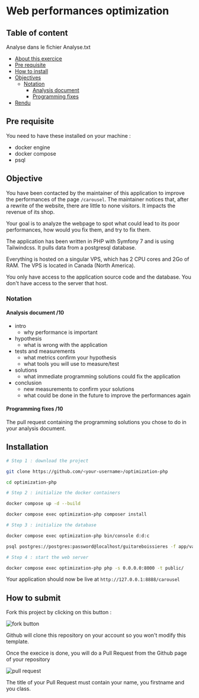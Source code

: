 # Web performances optimization <!-- omit in toc -->

## Table of content <!-- omit in toc -->

Analyse dans le fichier Analyse.txt

- [About this exercice](#about-this-exercice)
- [Pre requisite](#pre-requisite)
- [How to install](#how-to-install)
- [Objectives](#objectives)
  - [Notation](#notation)
    - [Analysis document](#analysis-document-10)
    - [Programming fixes](#programming-fixes-10)
- [Rendu](#rendu)

## Pre requisite

You need to have these installed on your machine :

- docker engine
- docker compose
- psql

## Objective

You have been contacted by the maintainer of this application to improve the performances of the page `/carousel`. The maintainer notices that, after a rewrite of the website, there are little to none visitors. It impacts the revenue of its shop.

Your goal is to analyze the webpage to spot what could lead to its poor performances, how would you fix them, and try to fix them.

The application has been written in PHP with Symfony 7 and is using Tailwindcss. It pulls data from a postgresql database.

Everything is hosted on a singular VPS, which has 2 CPU cores and 2Go of RAM. The VPS is located in Canada (North America).

You only have access to the application source code and the database. You don't have access to the server that host.

### Notation

#### Analysis document /10

- intro
  - why performance is important
- hypothesis
  - what is wrong with the application
- tests and measurements
  - what metrics confirm your hypothesis
  - what tools you will use to measure/test
- solutions
  - what immediate programming solutions could fix the application
- conclusion
  - new measurements to confirm your solutions
  - what could be done in the future to improve the performances again

#### Programming fixes /10

The pull request containing the programming solutions you chose to do in your analysis document. 

## Installation

```bash
# Step 1 : download the project

git clone https://github.com/<your-username>/optimization-php

cd optimization-php

# Step 2 : initialize the docker containers

docker compose up -d --build

docker compose exec optimization-php composer install

# Step 3 : initialize the database

docker compose exec optimization-php bin/console d:d:c

psql postgres://postgres:password@localhost/guitareboissieres -f app/var/db.sql

# Step 4 : start the web server

docker compose exec optimization-php php -s 0.0.0.0:8000 -t public/
```

Your application should now be live at `http://127.0.0.1:8888/carousel`

## How to submit

Fork this project by clicking on this button :

![fork button](assets/fork.png)

Github will clone this repository on your account so you won't modify this template.

Once the execice is done, you will do a Pull Request from the Github page of your repository

![pull request](assets/PR.png)

The title of your Pull Request must contain your name, you firstname and you class.
